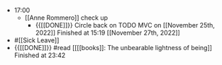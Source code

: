 - 17:00
    - [[Anne Rommero]] check up
        - {{[[DONE]]}} Circle back on TODO MVC on [[November 25th, 2022]] Finished at 15:19 [[November 27th, 2022]]
- #[[Sick Leave]]
- {{[[DONE]]}}  #read [[[[books]]: The unbearable lightness of being]] Finished at 23:42
